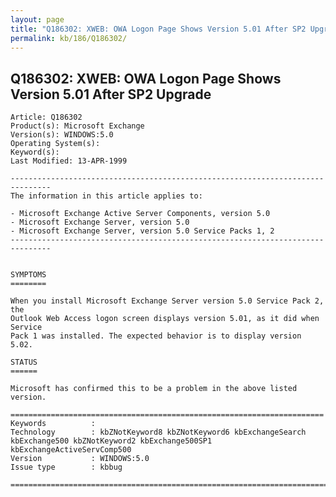 ```yaml
---
layout: page
title: "Q186302: XWEB: OWA Logon Page Shows Version 5.01 After SP2 Upgrade"
permalink: kb/186/Q186302/
---
```


## Q186302: XWEB: OWA Logon Page Shows Version 5.01 After SP2 Upgrade

	Article: Q186302
	Product(s): Microsoft Exchange
	Version(s): WINDOWS:5.0
	Operating System(s): 
	Keyword(s): 
	Last Modified: 13-APR-1999
	
	-------------------------------------------------------------------------------
	The information in this article applies to:
	
	- Microsoft Exchange Active Server Components, version 5.0 
	- Microsoft Exchange Server, version 5.0 
	- Microsoft Exchange Server, version 5.0 Service Packs 1, 2 
	-------------------------------------------------------------------------------
	
	
	SYMPTOMS
	========
	
	When you install Microsoft Exchange Server version 5.0 Service Pack 2, the
	Outlook Web Access logon screen displays version 5.01, as it did when Service
	Pack 1 was installed. The expected behavior is to display version 5.02.
	
	STATUS
	======
	
	Microsoft has confirmed this to be a problem in the above listed version.
	
	======================================================================
	Keywords          :  
	Technology        : kbZNotKeyword8 kbZNotKeyword6 kbExchangeSearch kbExchange500 kbZNotKeyword2 kbExchange500SP1 kbExchangeActiveServComp500
	Version           : WINDOWS:5.0
	Issue type        : kbbug
	
	=============================================================================
	
